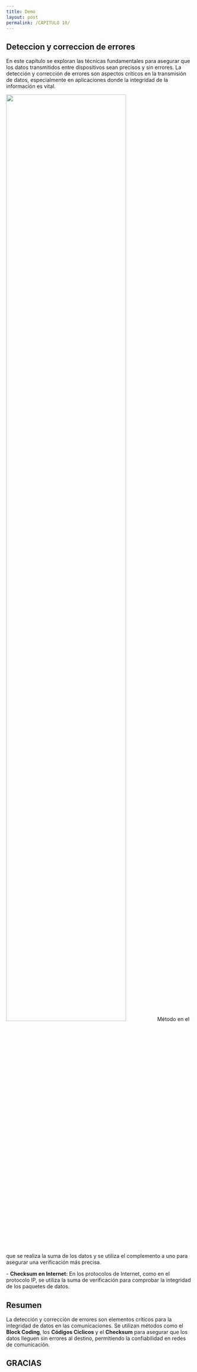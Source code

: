 ```yaml
---
title: Demo
layout: post
permalink: /CAPITULO 10/
---
```

<section>
    <h2>Deteccion y correccion de errores</h2>
    <p>
        En este capítulo se exploran las técnicas fundamentales para asegurar que los datos transmitidos entre 
        dispositivos sean precisos y sin errores. La detección y corrección de errores son aspectos críticos en la 
        transmisión de datos, especialmente en aplicaciones donde la integridad de la información es vital.
    </p>
</section>
<section>
    <img src="{{site.baseurl}}/images/error y deteccion.jpg" style='width: 80%; height: auto; >
</section>

<section>
    <section>
        <h3>Factores que Causan Errores</h3>
        <p>
            Los errores en la transmisión pueden ocurrir debido a múltiples factores, como el ruido en el canal de 
            comunicación, interferencias o limitaciones de hardware.
        </p>
        <p>
            Para mitigar estos riesgos, se implementan métodos que permiten identificar y, en algunos casos, corregir 
            errores sin necesidad de retransmisión.
        </p>
    </section>
    <section>
        <h3>Métodos Principales de Detección de Errores</h3>
        <p>
            Los principales métodos de detección de errores incluyen:
            <ul>
                <li><strong>Checksum:</strong> Método que detecta errores sumando segmentos de datos.</li>
                <li><strong>Códigos de bloque:</strong> Permiten dividir datos en bloques con bits adicionales para verificación.</li>
                <li><strong>CRC (Cyclic Redundancy Check):</strong> Detección de errores mediante divisiones polinomiales.</li>
            </ul>
        </p>
    </section>
    <section>
        <h3>Corrección de Errores en Tiempo Real</h3>
        <p>
            Técnicas avanzadas como la <strong>Forward Error Correction (FEC)</strong> permiten corregir errores 
            en tiempo real, siendo ideales para transmisiones en vivo donde la latencia debe ser mínima.
        </p>
    </section>
</section>

<section>
    <h2>Error Detection and Correction</h2>
    <p>
        En este capítulo se exploran las técnicas necesarias para la detección y corrección de errores, 
        que son fundamentales para asegurar la transmisión de datos precisa entre dispositivos, especialmente 
        en aplicaciones donde la integridad de los datos es crítica.
    </p>
</section>

<section>
    <section>
        <h3>Tipos de Errores</h3>
        <p>
            - <strong>Error de un solo bit:</strong> Un error que ocurre cuando solo un bit en un conjunto de datos 
            cambia de estado, como de 0 a 1.
        </p>
        <p>
            - <strong>Error en ráfaga:</strong> Ocurre cuando varios bits cambian de estado consecutivamente debido 
            a una interferencia prolongada durante la transmisión.
        </p>
    </section>
    <section>
        <h3>Redundancia y su Importancia</h3>
        <p>
            La redundancia introduce bits adicionales que no contienen información de datos, sino que permiten 
            la detección y corrección de errores. Sin redundancia, la detección de errores sería casi imposible.
        </p>
    </section>
</section>

<section>
    <section>
        <h3>Forward Error Correction y Retransmisión</h3>
        <p>
            - <strong>Forward Error Correction (FEC):</strong> Técnica en la cual el receptor puede detectar y 
            corregir errores sin necesidad de retransmisión. Es especialmente útil en aplicaciones de tiempo real, 
            como audio o video en vivo.
        </p>
        <p>
            - <strong>Retransmisión:</strong> Solicitud del receptor al emisor para reenviar datos erróneos 
            detectados. Esto puede mejorar la precisión pero introduce retrasos adicionales.
        </p>
    </section>
</section>

<section>
    <section>
        <h3>Block Coding</h3>
        <p>
            En los códigos de bloque, los datos se dividen en bloques de bits, y cada bloque se codifica 
            con bits adicionales para asegurar su integridad.
        </p>
        <p>
            - <strong>Hamming Distance:</strong> Medida que define el número mínimo de bits que deben diferir 
            entre dos palabras válidas en el código para detectar errores.
        </p>
        <p>
            - <strong>Códigos Lineales de Bloque:</strong> Tipo de código en el cual cada bloque de datos se 
            codifica utilizando una serie de bits redundantes que ayudan a corregir errores detectados.
        </p>
    </section>
    <section>
        <h3>Códigos Cíclicos</h3>
        <p>
            Los códigos cíclicos son un tipo de código de bloque con propiedades matemáticas que permiten una 
            detección eficiente de errores mediante la utilización de operaciones polinomiales.
        </p>
        <p>
            - <strong>Cyclic Redundancy Check (CRC):</strong> Método común de detección de errores que utiliza 
            divisiones polinomiales para determinar si los datos fueron transmitidos correctamente.
        </p>
        <p>
            - <strong>Implementación en Hardware:</strong> Los CRC suelen implementarse en hardware para 
            realizar la verificación rápidamente.
        </p>
    </section>
</section>

<section>
    <section>
        <h3>Checksum</h3>
        <p>
            La suma de verificación es una técnica en la que los datos se dividen en segmentos, y se calcula 
            una suma de todos los valores segmentados. El receptor verifica la integridad sumando los 
            segmentos y comparando el resultado con el valor original.
        </p>
        <p>
            - <strong>One's Complement:</strong> Método en el que se realiza la suma de los datos y se utiliza el 
            complemento a uno para asegurar una verificación más precisa.
        </p>
        <p>
            - <strong>Checksum en Internet:</strong> En los protocolos de Internet, como en el protocolo IP, se 
            utiliza la suma de verificación para comprobar la integridad de los paquetes de datos.
        </p>
    </section>
</section>

<section>
    <h2>Resumen</h2>
    <p>
        La detección y corrección de errores son elementos críticos para la integridad de datos en las 
        comunicaciones. Se utilizan métodos como el <strong>Block Coding</strong>, los <strong>Códigos Cíclicos</strong> y el 
        <strong>Checksum</strong> para asegurar que los datos lleguen sin errores al destino, permitiendo la confiabilidad 
        en redes de comunicación.
    </p>
</section>

<section style="text-align: left;">
    <h1>GRACIAS</h1>
    
</section>
